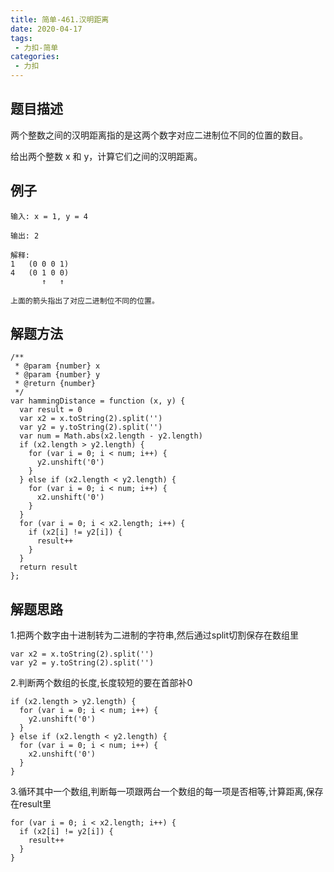 ```yaml
---
title: 简单-461.汉明距离
date: 2020-04-17
tags:
 - 力扣-简单
categories: 
 - 力扣
---
```

## 题目描述
两个整数之间的汉明距离指的是这两个数字对应二进制位不同的位置的数目。

给出两个整数 x 和 y，计算它们之间的汉明距离。

## 例子
```
输入: x = 1, y = 4

输出: 2

解释:
1   (0 0 0 1)
4   (0 1 0 0)
       ↑   ↑

上面的箭头指出了对应二进制位不同的位置。
```

## 解题方法

```
/**
 * @param {number} x
 * @param {number} y
 * @return {number}
 */
var hammingDistance = function (x, y) {
  var result = 0
  var x2 = x.toString(2).split('')
  var y2 = y.toString(2).split('')
  var num = Math.abs(x2.length - y2.length)
  if (x2.length > y2.length) {
    for (var i = 0; i < num; i++) {
      y2.unshift('0')
    }
  } else if (x2.length < y2.length) {
    for (var i = 0; i < num; i++) {
      x2.unshift('0')
    }
  }
  for (var i = 0; i < x2.length; i++) {
    if (x2[i] != y2[i]) {
      result++
    }
  }
  return result
};
```
## 解题思路

1.把两个数字由十进制转为二进制的字符串,然后通过split切割保存在数组里

```
var x2 = x.toString(2).split('')
var y2 = y.toString(2).split('')
```

2.判断两个数组的长度,长度较短的要在首部补0

```
if (x2.length > y2.length) {
  for (var i = 0; i < num; i++) {
    y2.unshift('0')
  }
} else if (x2.length < y2.length) {
  for (var i = 0; i < num; i++) {
    x2.unshift('0')
  }
}
```

3.循环其中一个数组,判断每一项跟两台一个数组的每一项是否相等,计算距离,保存在result里

```
for (var i = 0; i < x2.length; i++) {
  if (x2[i] != y2[i]) {
    result++
  }
}
```